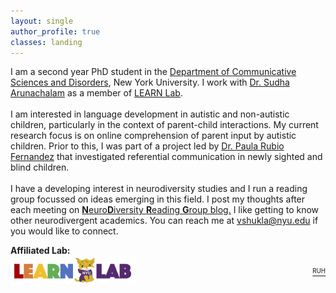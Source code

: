 ```yaml
---
layout: single
author_profile: true
classes: landing
---
```



I am a second year PhD student in the 
<a href="https://steinhardt.nyu.edu/departments/communicative-sciences-and-disorders">Department of Communicative Sciences and Disorders</a>, New York University. I work with <a href="https://steinhardt.nyu.edu/people/sudha-arunachalam">Dr. Sudha Arunachalam</a> as a member of <a href="https://wp.nyu.edu/learnlab/">LEARN Lab</a>. 
<br>
<br>
I am interested in language development in autistic and non-autistic children, particularly in the context of parent-child interactions. My current research focus is on online comprehension of parent input by autistic children. Prior to this, I was part of a project led by <a href = "https://www.hf.uio.no/ifikk/personer/vit/filosofi/midlertidig/paulorf/index.html"> Dr. Paula Rubio Fernandez</a> that investigated referential communication in newly sighted and blind children.
<br>
<br>
I have a developing interest in neurodiversity studies and I run a reading group focussed on ideas emerging in this field. I post my thoughts after each meeting on <a href = "/ndrg-blog/">**N**euro**D**iversity **R**eading **G**roup blog.</a> I like getting to know other neurodivergent academics. You can reach me at <a href= "mailto:vshukla@nyu.edu"> vshukla@nyu.edu </a> if you would like to connect.
<br>

__Affiliated Lab:__    
<img align="left" src="/assets/images/learnLab.jpg" alt="" width = 200> 
<div style="text-align: right"> <a href = "/ruh/"> <sup><sub>RUH</sub></sup> </a> </div> 



